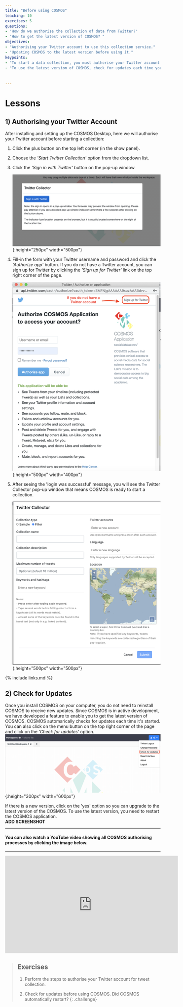 ```yaml
---
title: "Before using COSMOS"
teaching: 10
exercises: 5
questions:
- "How do we authorise the collection of data from Twitter?"
- "How to get the latest version of COSMOS? "
objectives:
- "Authorising your Twitter account to use this collection service."
- "Updating COSMOS to the latest version before using it."
keypoints:
- "To start a data collection, you must authorise your Twitter account."
- "To use the latest version of COSMOS, check for updates each time you run it. "


---
```


# Lessons

## 1) Authorising your Twitter Account
After installing and setting up the COSMOS Desktop, here we will authorise your Twitter account before starting a collection:
1. Click the plus button on the top left corner (in the show panel).
2. Choose the *'Start Twitter Collection'* option from the dropdown list.
3. Click the *'Sign in with Twitter'* button on the pop-up window. 

    ![sign with twitter](../fig/sign_twitter.png){:height="250px" width="500px"}

4. Fill-in the form with your Twitter username and password and click the *'Authorize app'* button. If you do not have a Twitter account, you can sign up for Twitter by clicking the *'Sign up for Twitter'* link on the top right corner of the page.

    ![sign with twitter form](../fig/authentication.png){:height="500px" width="400px"}

5. After seeing the 'login was successful' message, you will see the Twitter Collector pop-up window that means COSMOS is ready to start a collection.

    ![Twitter Collector](../fig/Twitter_Collector.png){:height="500px" width="500px"}

{% include links.md %}

## 2) Check for Updates
Once you install COSMOS on your computer, you do not need to reinstall COSMOS to receive new updates. Since COSMOS is in active development, we have developed a feature to enable you to get the latest version of COSMOS.  COSMOS automarically checks for updates each time it's started. You can also click on the menu button on the top right corner of the page and click on the *'Check for updates'* option. 
![Check for updates](../fig/Check_for_updates.png){:height="300px" width="600px"}

If there is a new version, click on the 'yes' option so you can upgrade to the latest version of the COSMOS. To use the latest version, you need to restart the COSMOS application.  
**ADD SCREENSHOT**

***  
#### You can also watch a YouTube video showing all COSMOS authorising processes by clicking the image below.
***

<iframe width="560" height="315" src="https://www.youtube.com/embed/YogOGSZkjO8" title="YouTube video player" frameborder="0" allow="accelerometer; autoplay; clipboard-write; encrypted-media; gyroscope; picture-in-picture" allowfullscreen></iframe>

> ## Exercises
> 1) Perform the steps to authorise your Twitter account for tweet collection.
>
> 2) Check for updates before using COSMOS. Did COSMOS automatically restart?
{: .challenge}
